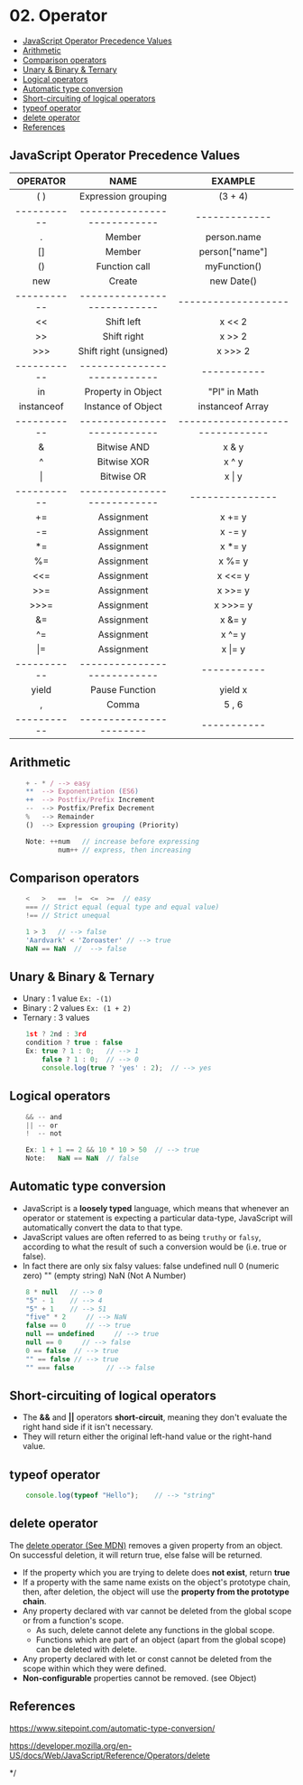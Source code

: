 # 02. Operator

  - [JavaScript Operator Precedence Values](#javascript-operator-precedence-values)
  - [Arithmetic](#arithmetic)
  - [Comparison operators](#comparison-operators)
  - [Unary & Binary & Ternary](#unary--binary--ternary)
  - [Logical operators](#logical-operators)
  - [Automatic type conversion](#automatic-type-conversion)
  - [Short-circuiting of logical operators](#short-circuiting-of-logical-operators)
  - [typeof operator](#typeof-operator)
  - [delete operator](#delete-operator)
  - [References](#references)

## JavaScript Operator Precedence Values
|	OPERATOR  |			NAME			|		EXAMPLE		|
|:-----------:|:---------------------------:|:-------------:|
|	( )    |  Expression grouping		|    (3 + 4)  |
|-----------|---------------------------|-------------|
|	.		|	Member					|	person.name		|
|	[]		|		Member				|	person["name"]	|
|	()		|		Function call		|	myFunction()	|
|	new		|		Create				|	new Date()		|
|-----------|---------------------------|-------------------|
|	<<	    |	Shift left				|	x << 2	|
|	>>	    |	Shift right				|	x >> 2	|
|	>>>	    |	Shift right (unsigned)	|	x >>> 2	|
|-----------|---------------------------|-----------|
|	in  		|	Property in Object			|	"PI" in Math		|
|	instanceof  |	Instance of Object			|	instanceof Array	|
|-----------|---------------------------|-------------------------------|
|	&	    |		Bitwise AND			|	x & y		|
|	^	    |		Bitwise XOR			|	x ^ y		|
|   &#124;  |		Bitwise OR			|	x &#124; y	|
|-----------|---------------------------|---------------|
|	+=	   |  Assignment			|	x += y		|
|	-=	   |  Assignment			|	x -= y		|
|	*=	   |  Assignment			|	x *= y		|
|	%=	   |  Assignment			|	x %= y		|
|	<<=	   |  Assignment			|	x <<= y		|
|	>>=	   |  Assignment			|	x >>= y		|
|	>>>=   |  Assignment			|	x >>>= y	|
|	&=	   |  Assignment			|	x &= y		|
|	^=	   |  Assignment			|	x ^= y		|
|  &#124;= |  Assignment			|	x &#124;= y	|
|-----------|---------------------------|-----------|
|	yield	|  Pause Function		|	yield x	|
|	,	   	|  Comma				|	5 , 6	|
|-----------|-----------------------|-----------|

## Arithmetic
```js
    + - * / --> easy
    **  --> Exponentiation (ES6)
    ++  --> Postfix/Prefix Increment
    --  --> Postfix/Prefix Decrement
    %   --> Remainder
    ()  --> Expression grouping (Priority)

    Note: ++num   // increase before expressing
            num++ // express, then increasing
```

## Comparison operators
```js
	<   >   ==  !=  <=  >=  // easy
    === // Strict equal (equal type and equal value)
    !== // Strict unequal

	1 > 3   // --> false
    'Aardvark' < 'Zoroaster' // --> true
    NaN == NaN  //	--> false
```


## Unary & Binary & Ternary
- Unary : 1 value
    `Ex: -(1)`
- Binary : 2 values
    `Ex: (1 + 2)`
- Ternary : 3 values
```js
    1st ? 2nd : 3rd
    condition ? true : false
    Ex: true ? 1 : 0;   // --> 1
        false ? 1 : 0;  // --> 0
        console.log(true ? 'yes' : 2);  // --> yes
```

## Logical operators
```js
	&& -- and
    || -- or
    !  -- not

    Ex: 1 + 1 == 2 && 10 * 10 > 50  // --> true
    Note:   NaN == NaN  // false
```

## Automatic type conversion
-	JavaScript is a **loosely typed** language, which means that whenever an operator or statement is expecting a particular data-type, JavaScript will automatically convert the data to that type.
-	JavaScript values are often referred to as being `truthy` or `falsy`, according to what the result of such a conversion would be (i.e. true or false).
-	In fact there are only six falsy values:
	        false   undefined   null    0 (numeric zero)    "" (empty string)   NaN (Not A Number)

```js
    8 * null   // --> 0
    "5" - 1    // --> 4
    "5" + 1    // --> 51
    "five" * 2     // --> NaN
    false == 0     // --> true
    null == undefined     // --> true
    null == 0     // --> false
    0 == false  // --> true
    "" == false // --> true
    "" === false        // --> false
```

## Short-circuiting of logical operators
-	The **&&** and **||** operators **short-circuit**, meaning they don't evaluate the right hand side if it isn't necessary.
-	They will return either the original left-hand value or the right-hand value.

## typeof operator
```js
	console.log(typeof "Hello");    // --> "string"
```

## delete operator
The [delete operator (See MDN)][delete-operator] removes a given property from an object.
On successful deletion, it will return true, else false will be returned.

-   If the property which you are trying to delete does **not exist**, return **true**
-   If a property with the same name exists on the object's prototype chain, then, after deletion, the object will use the **property from the prototype chain**.
-   Any property declared with var cannot be deleted from the global scope or from a function's scope.
    -   As such, delete cannot delete any functions in the global scope.
    -   Functions which are part of an object (apart from the global scope) can be deleted with delete.
-   Any property declared with let or const cannot be deleted from the scope within which they were defined.
-   **Non-configurable** properties cannot be removed. (see Object)

## References
https://www.sitepoint.com/automatic-type-conversion/

https://developer.mozilla.org/en-US/docs/Web/JavaScript/Reference/Operators/delete

[delete-operator]: https://developer.mozilla.org/en-US/docs/Web/JavaScript/Reference/Operators/delete
*/